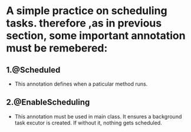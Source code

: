 # A simple practice on scheduling tasks. therefore ,as in previous section, some important annotation must be remebered:
## 1.@Scheduled
- This annotation defines when a paticular method runs.
## 2.@EnableScheduling
- This annotation must be used in main class. It ensures a background task excutor is created. If without it, nothing gets scheduled.

